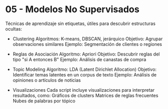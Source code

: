 # 05 - Modelos No Supervisados

Técnicas de aprendizaje sin etiquetas, útiles para descubrir estructuras ocultas:

- Clustering
Algoritmos: K-means, DBSCAN, jerárquico
Objetivo: Agrupar observaciones similares
Ejemplo: Segmentación de clientes o regiones

- Reglas de Asociación
Algoritmo: Apriori
Objetivo: Descubrir reglas del tipo "si A entonces B"
Ejemplo: Análisis de canastas de compra

- Topic Modeling
Algoritmo: LDA (Latent Dirichlet Allocation)
Objetivo: Identificar temas latentes en un corpus de texto
Ejemplo: Análisis de opiniones o artículos de noticias

- Visualizaciones
Cada script incluye visualizaciones para interpretar resultados, como:
Gráficos de clusters
Matrices de reglas frecuentes
Nubes de palabras por tópico

